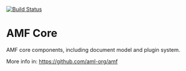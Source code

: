 [![Build Status](https://jenkins.build.msap.io/buildStatus/icon?job=application/AMF/amf-core/master)](https://jenkins.build.msap.io/job/application/job/AMF/job/amf-core/job/master/)

# AMF Core

AMF core components, including document model and plugin system.

More info in: https://github.com/aml-org/amf

